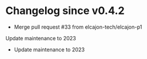 # Changelog since v0.4.2
- Merge pull request #33 from elcajon-tech/elcajon-p1

Update maintenance to 2023 
- Update maintenance to 2023 
